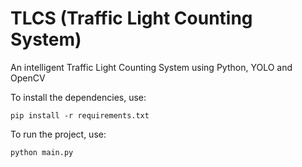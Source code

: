 # TLCS (Traffic Light Counting System)
An intelligent Traffic Light Counting System using Python, YOLO and OpenCV

To install the dependencies, use:
```
pip install -r requirements.txt
```

To run the project, use:
```
python main.py
```
